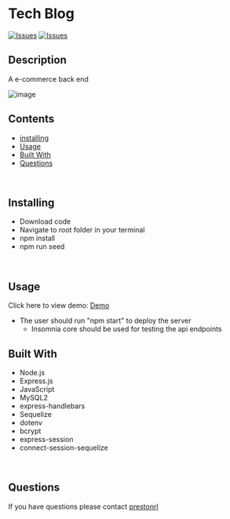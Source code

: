 # Tech Blog

[![Issues](https://img.shields.io/github/issues/prestonrl/tech-blog)](https://github.com/prestonrl/tech-blog/issues) [![Issues](https://img.shields.io/github/contributors/prestonrl/tech-blog)](https://github.com/prestonrl/tech-blog/graphs/contributors) 
## Description


A e-commerce back end

![image]()
## Contents
* [installing](#Installing)
* [Usage](#Usage)
* [Built With](#Built-With)
* [Questions](#Questions)

<br />

## Installing
* Download code
* Navigate to root folder in your terminal
* npm install 
* npm run seed

<br />

## Usage
Click here to view demo: [Demo](https://drive.google.com/file/d/1jyqeHIDKZZZsbdQYmQJgTeOcPlovAeWo/view)
- The user should run "npm start" to deploy the server
  - Insomnia core should be used for testing the api endpoints

## Built With
* Node.js
* Express.js
* JavaScript
* MySQL2
* express-handlebars
* Sequelize
* dotenv
* bcrypt
* express-session
* connect-session-sequelize

<br />

## Questions
If you have questions please contact [prestonrl](tubasthebest@gmail.com)